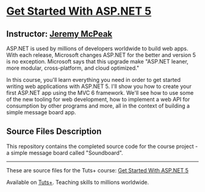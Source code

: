 # [Get Started With ASP.NET 5][published url]
## Instructor: [Jeremy McPeak][instructor url]

ASP.NET is used by millions of developers worldwide to build web apps. With each release, Microsoft  changes ASP.NET for the better and version 5 is no exception. Microsoft says that this upgrade make "ASP.NET leaner, more modular, cross-platform, and cloud optimized."

In this course, you'll learn everything you need in order to get started writing web applications with ASP.NET 5. I'll show you how to create your first ASP.NET app using the MVC 6 framework. We'll see how to use some of the new tooling for web development, how to implement a web API for consumption by other programs and more, all in the context of building a simple message board app.


## Source Files Description

This repository contains the completed source code for the course project - a simple message board called "Soundboard".

------

These are source files for the Tuts+ course: [Get Started With ASP.NET 5][published url]

Available on [Tuts+](https://tutsplus.com). Teaching skills to millions worldwide.

[published url]: https://code.tutsplus.com/courses/get-started-with-aspnet-5
[instructor url]: https://tutsplus.com/authors/jeremy-mcpeak

